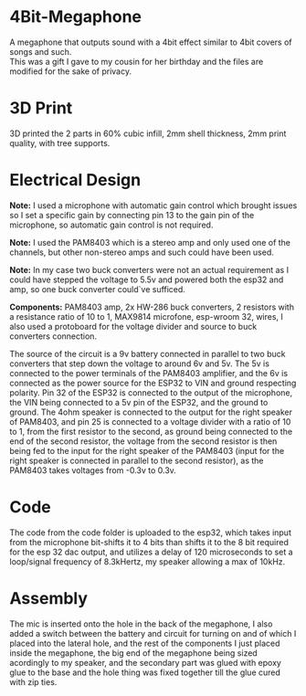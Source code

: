 # 4Bit-Megaphone
A megaphone that outputs sound with a 4bit effect similar to 4bit covers of songs and such.
<br>
This was a gift I gave to my cousin for her birthday and the files are modified for the sake of privacy.

# 3D Print
3D printed the 2 parts in 60% cubic infill, 2mm shell thickness, 2mm print quality, with tree supports.

# Electrical Design
**Note:** I used a microphone with automatic gain control which brought issues so I set a specific gain by connecting pin 13 to the gain pin of the microphone, so automatic gain control is not required.

**Note:** I used the PAM8403 which is a stereo amp and only used one of the channels, but other non-stereo amps and such could have been used.

**Note:** In my case two buck converters were not an actual requirement as I could have stepped the voltage to 5.5v and powered both the esp32 and amp, so one buck converter could`ve sufficed.

**Components:** PAM8403 amp, 2x HW-286 buck converters, 2 resistors with a resistance ratio of 10 to 1, MAX9814 microfone, esp-wroom 32, wires, I also used a protoboard for the voltage divider and source to buck converters connection.

The source of the circuit is a 9v battery connected in parallel to two buck converters that step down the voltage to around 6v and 5v. The 5v is connected to the power terminals of the PAM8403 amplifier, and the 6v is connected as the power source for the ESP32 to VIN and ground respecting polarity. Pin 32 of the ESP32 is connected to the output of the microphone, the VIN being connected to a 5v pin of the ESP32, and the ground to ground. The 4ohm speaker is connected to the output for the right speaker of PAM8403, and pin 25 is connected to a voltage divider with a ratio of 10 to 1, from the first resistor to the second, as ground being connected to the end of the second resistor, the voltage from the second resistor is then being fed to the input for the right speaker of the PAM8403 (input for the right speaker is connected in parallel to the second resistor), as the PAM8403 takes voltages from -0.3v to 0.3v.

# Code
The code from the code folder is uploaded to the esp32, which takes input from the microphone bit-shifts it to 4 bits than shifts it to the 8 bit required for the esp 32 dac output, and utilizes a delay of 120 microseconds to set a loop/signal frequency of 8.3kHertz, my speaker allowing a max of 10kHz.

# Assembly
The mic is inserted onto the hole in the back of the megaphone, I also added a switch between the battery and circuit for turning on and of which I placed into the lateral hole, and the rest of the components I just placed inside the megaphone, the big end of the megaphone being sized acordingly to my speaker, and the secondary part was glued with epoxy glue to the base and the hole thing was fixed together till the glue cured with zip ties.
